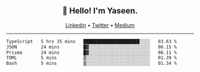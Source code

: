 <h2 align="center">👋 Hello! I'm Yaseen.</h2>
<p align="center">
  <a href="https://www.linkedin.com/in/yaseenkc/">Linkedin</a> •
  <a href="https://twitter.com/yaseeenkc">Twitter</a> •
  <a href="https://medium.com/@yaseen-kc">Medium</a>
</p>


<!--- 🔭 I’m currently working at []() as an  -->
<!--- - 💬 Ask me about **Javascript, React and Git** -->
<!--- - 📫 How to reach me: [@kc.yaseen](https://instagram.com/kc.yaseen) on Instagram -->
<!--- - ⚡ Fun fact: Big Fan of the :zap: emoji -->

-------

<!--START_SECTION:waka-->

```txt
TypeScript   5 hrs 35 mins   █████████████████████░░░░   83.63 %
JSON         24 mins         █▓░░░░░░░░░░░░░░░░░░░░░░░   06.15 %
Prisma       24 mins         █▓░░░░░░░░░░░░░░░░░░░░░░░   06.11 %
TOML         5 mins          ▒░░░░░░░░░░░░░░░░░░░░░░░░   01.39 %
Bash         5 mins          ▒░░░░░░░░░░░░░░░░░░░░░░░░   01.34 %
```

<!--END_SECTION:waka-->
